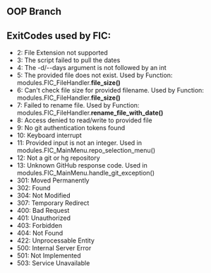 ## OOP Branch


## ExitCodes used by FIC:
- 2: File Extension not supported
- 3: The script failed to pull the dates
- 4: The -d/--days argument is not followed by an int
- 5: The provided file does not exist. Used by Function: modules.FIC_FileHandler.**file_size()**
- 6: Can't check file size for provided filename. Used by Function: modules.FIC_FileHandler.**file_size()**
- 7: Failed to rename file. Used by Function: modules.FIC_FileHandler.**rename_file_with_date()**
- 8: Access denied to read/write to provided file
- 9: No git authentication tokens found
- 10: Keyboard interrupt
- 11: Provided input is not an integer. Used in modules.FIC_MainMenu.repo_selection_menu()
- 12: Not a git or hg repository
- 13: Unknown GitHub response code. Used in modules.FIC_MainMenu.handle_git_exception()
- 301: Moved Permanently
- 302: Found
- 304: Not Modified
- 307: Temporary Redirect
- 400: Bad Request
- 401: Unauthorized
- 403: Forbidden
- 404: Not Found
- 422: Unprocessable Entity
- 500: Internal Server Error
- 501: Not Implemented
- 503: Service Unavailable

